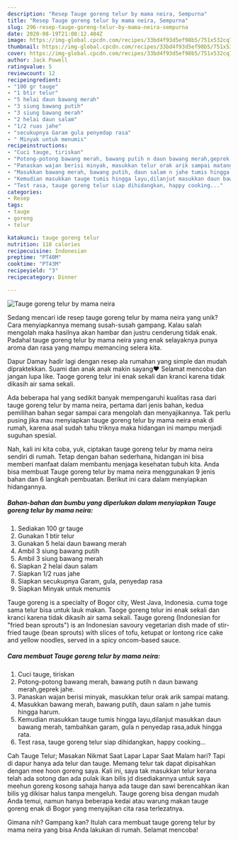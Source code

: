 ```yaml
---
description: "Resep Tauge goreng telur by mama neira, Sempurna"
title: "Resep Tauge goreng telur by mama neira, Sempurna"
slug: 296-resep-tauge-goreng-telur-by-mama-neira-sempurna
date: 2020-08-19T21:08:12.404Z
image: https://img-global.cpcdn.com/recipes/33bd4f93d5ef98b5/751x532cq70/tauge-goreng-telur-by-mama-neira-foto-resep-utama.jpg
thumbnail: https://img-global.cpcdn.com/recipes/33bd4f93d5ef98b5/751x532cq70/tauge-goreng-telur-by-mama-neira-foto-resep-utama.jpg
cover: https://img-global.cpcdn.com/recipes/33bd4f93d5ef98b5/751x532cq70/tauge-goreng-telur-by-mama-neira-foto-resep-utama.jpg
author: Jack Powell
ratingvalue: 5
reviewcount: 12
recipeingredient:
- "100 gr tauge"
- "1 btir telur"
- "5 helai daun bawang merah"
- "3 siung bawang putih"
- "3 siung bawang merah"
- "2 helai daun salam"
- "1/2 ruas jahe"
- "secukupnya Garam gula penyedap rasa"
- " Minyak untuk menumis"
recipeinstructions:
- "Cuci tauge, tiriskan"
- "Potong-potong bawang merah, bawang putih n daun bawang merah,geprek jahe."
- "Panaskan wajan berisi minyak, masukkan telur orak arik sampai matang."
- "Masukkan bawang merah, bawang putih, daun salam n jahe tumis hingga harum."
- "Kemudian masukkan tauge tumis hingga layu,dilanjut masukkan daun bawang merah, tambahkan garam, gula n penyedap rasa,aduk hingga rata."
- "Test rasa, tauge goreng telur siap dihidangkan, happy cooking..."
categories:
- Resep
tags:
- tauge
- goreng
- telur

katakunci: tauge goreng telur 
nutrition: 118 calories
recipecuisine: Indonesian
preptime: "PT40M"
cooktime: "PT43M"
recipeyield: "3"
recipecategory: Dinner

---
```



![Tauge goreng telur by mama neira](https://img-global.cpcdn.com/recipes/33bd4f93d5ef98b5/751x532cq70/tauge-goreng-telur-by-mama-neira-foto-resep-utama.jpg)

Sedang mencari ide resep tauge goreng telur by mama neira yang unik? Cara menyiapkannya memang susah-susah gampang. Kalau salah mengolah maka hasilnya akan hambar dan justru cenderung tidak enak. Padahal tauge goreng telur by mama neira yang enak selayaknya punya aroma dan rasa yang mampu memancing selera kita.

Dapur Damay hadir lagi dengan resep ala rumahan yang simple dan mudah dipraktekkan. Suami dan anak anak makin sayang❤️ Selamat mencoba dan jangan lupa like. Taoge goreng telur ini enak sekali dan kranci karena tidak dikasih air sama sekali.

Ada beberapa hal yang sedikit banyak mempengaruhi kualitas rasa dari tauge goreng telur by mama neira, pertama dari jenis bahan, kedua pemilihan bahan segar sampai cara mengolah dan menyajikannya. Tak perlu pusing jika mau menyiapkan tauge goreng telur by mama neira enak di rumah, karena asal sudah tahu triknya maka hidangan ini mampu menjadi suguhan spesial.


Nah, kali ini kita coba, yuk, ciptakan tauge goreng telur by mama neira sendiri di rumah. Tetap dengan bahan sederhana, hidangan ini bisa memberi manfaat dalam membantu menjaga kesehatan tubuh kita. Anda bisa membuat Tauge goreng telur by mama neira menggunakan 9 jenis bahan dan 6 langkah pembuatan. Berikut ini cara dalam menyiapkan hidangannya.

<!--inarticleads1-->

##### Bahan-bahan dan bumbu yang diperlukan dalam menyiapkan Tauge goreng telur by mama neira:

1. Sediakan 100 gr tauge
1. Gunakan 1 btir telur
1. Gunakan 5 helai daun bawang merah
1. Ambil 3 siung bawang putih
1. Ambil 3 siung bawang merah
1. Siapkan 2 helai daun salam
1. Siapkan 1/2 ruas jahe
1. Siapkan secukupnya Garam, gula, penyedap rasa
1. Siapkan  Minyak untuk menumis


Tauge goreng is a specialty of Bogor city, West Java, Indonesia. cuma toge sama telur bisa untuk lauk makan. Taoge goreng telur ini enak sekali dan kranci karena tidak dikasih air sama sekali. Tauge goreng (Indonesian for &#34;fried bean sprouts&#34;) is an Indonesian savoury vegetarian dish made of stir-fried tauge (bean sprouts) with slices of tofu, ketupat or lontong rice cake and yellow noodles, served in a spicy oncom-based sauce. 

<!--inarticleads2-->

##### Cara membuat Tauge goreng telur by mama neira:

1. Cuci tauge, tiriskan
1. Potong-potong bawang merah, bawang putih n daun bawang merah,geprek jahe.
1. Panaskan wajan berisi minyak, masukkan telur orak arik sampai matang.
1. Masukkan bawang merah, bawang putih, daun salam n jahe tumis hingga harum.
1. Kemudian masukkan tauge tumis hingga layu,dilanjut masukkan daun bawang merah, tambahkan garam, gula n penyedap rasa,aduk hingga rata.
1. Test rasa, tauge goreng telur siap dihidangkan, happy cooking...


Cah Tauge Telur; Masakan Nikmat Saat Lapar Lapar Saat Malam hari? Tapi di dapur hanya ada telur dan tauge. Memang telur tak dapat dipisahkan dengan mee hoon goreng saya. Kali ini, saya tak masukkan telur kerana telah ada sotong dan ada pulak ikan bilis jd disediakannya untuk saya meehun goreng kosong sahaja hanya ada tauge dan sawi berencahkan ikan bilis yg dikisar halus tanpa mengeluh. Tauge goreng bisa dengan mudah Anda temui, namun hanya beberapa kedai atau warung makan tauge goreng enak di Bogor yang menyajikan cita rasa terlezatnya. 

Gimana nih? Gampang kan? Itulah cara membuat tauge goreng telur by mama neira yang bisa Anda lakukan di rumah. Selamat mencoba!
